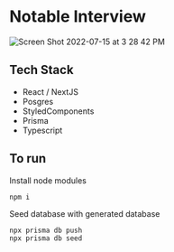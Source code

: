 # Notable Interview

![Screen Shot 2022-07-15 at 3 28 42 PM](https://user-images.githubusercontent.com/14298038/179319367-560a053e-06c6-4982-b585-a9b030b9bbf0.png)

## Tech Stack
- React / NextJS
- Posgres
- StyledComponents
- Prisma
- Typescript

## To run

Install node modules
```
npm i
```

Seed database with generated database
```
npx prisma db push
npx prisma db seed
```


